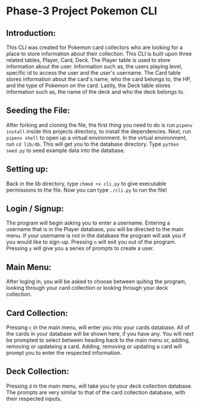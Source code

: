# Phase-3 Project Pokemon CLI
## Introduction:
This CLI was created for Pokemon card collectors who are looking for a place to store information about their collection. This CLI is built upon three related tables, Player, Card, Deck. The Player table is used to store information about the user. Information such as, the users playing level, specific id to access the user and the user's username. The Card table stores information about the card's name, who the card belongs to, the HP, and the type of Pokemon on the card. Lastly, the Deck table stores information such as, the name of the deck and who the deck belongs to.

## Seeding the File:
After forking and cloning the file, the first thing you need to do is run `pipenv install` inside this projects directory, to install the dependencies. Next, run `pipenv shell` to open up a virtual environment. In the virtual environment, run `cd lib/db`. This will get you to the database directory. Type `python seed.py` to seed example data into the database. 

## Setting up:
Back in the lib directory, type `chmod +x cli.py` to give executable permissions to the file. Now you can type `./cli.py` to run the file!

## Login / Signup:
The program will begin asking you to enter a username. Entering a username that is in the Player database, you will be directed to the main menu. If your username is not in the database the program will ask you if you would like to sign-up. Pressing `n` will exit you out of the program. Pressing `y` will give you a series of prompts to create a user.

## Main Menu:
After loging in, you will be asked to choose between quiting the program, looking through your card collection or looking through your deck collection. 

## Card Collection:
Pressing `c` in the main menu, will enter you into your cards database. All of the cards in your database will be shown here, if you have any. You will next be prompted to select between heading back to the main menu or, adding, removing or updateing a card. Adding, removing or updating a card will prompt you to enter the respected information.

## Deck Collection:
Pressing `d` in the main menu, will take you to your deck collection database. The prompts are very similar to that of the card collection database, with their respected inputs.
